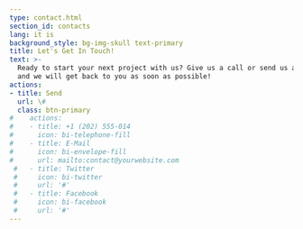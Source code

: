 ```yaml
---
type: contact.html
section_id: contacts
lang: it is
background_style: bg-img-skull text-primary
title: Let's Get In Touch!
text: >-
  Ready to start your next project with us? Give us a call or send us an email
  and we will get back to you as soon as possible!
actions:
- title: Send
  url: \#
  class: btn-primary
#    actions:
#    - title: +1 (202) 555-014
#      icon: bi-telephone-fill
#    - title: E-Mail
#      icon: bi-envelope-fill
#      url: mailto:contact@yourwebsite.com
 #   - title: Twitter
 #     icon: bi-twitter
 #     url: '#'
 #   - title: Facebook
 #     icon: bi-facebook
 #     url: '#'
---
```

